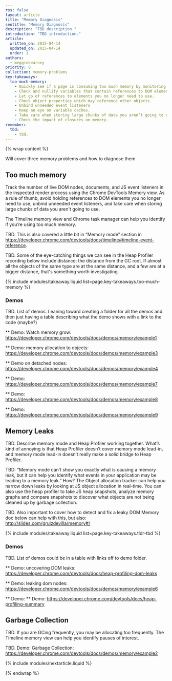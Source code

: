 ```yaml
---
rss: false
layout: article
title: "Memory Diagnosis"
seotitle: "Memory Diagnosis"
description: "TBD description."
introduction: "TBD introduction."
article:
  written_on: 2015-04-14
  updated_on: 2015-04-14
  order: 1
authors:
  - megginkearney
priority: 0
collection: memory-problems
key-takeaways:
  too-much-memory:
    - Quickly see if a page is consuming too much memory by monitoring memory columns in the Chrome Task Manager.
    - Check and nullify variables that contain references to DOM elements.
    - Let go of references to elements you no longer need to use.
    - Check object properties which may reference other objects.
    - Unbind unneeded event listeners
    - Keep an eye on variable caches.
    - Take care when storing large chunks of data you aren’t going to use.
    - Check the impact of closures on memory.
remember:
  tbd:
    - tbd.
---
```

{% wrap content %}

Will cover three memory problems and how to diagnose them.

## Too much memory

Track the number of live DOM nodes, documents, and JS event listeners in the inspected render process using the Chrome DevTools Memory view. As a rule of thumb, avoid holding references to DOM elements you no longer need to use, unbind unneeded event listeners, and take care when storing large chunks of data you aren't going to use.

The Timeline memory view and Chrome task manager can help you identify if you’re using too much memory.

TBD. This is also covered a little bit in “Memory mode” section in https://developer.chrome.com/devtools/docs/timeline#timeline-event-reference.

TBD. Some of the eye-catching things we can see in the Heap Profiler recording below include distance: the distance from the GC root. If almost all the objects of the same type are at the same distance, and a few are at a bigger distance, that's something worth investigating.

{% include modules/takeaway.liquid list=page.key-takeaways.too-much-memory %}

### Demos

TBD. List of demos. Leaning toward creating a folder for all the demos and then just having a table describing what the demo shows with a link to the code (maybe?)

** Demo: Watch memory grow: https://developer.chrome.com/devtools/docs/demos/memory/example1

** Demo: memory allocation to objects: https://developer.chrome.com/devtools/docs/demos/memory/example3

** Demo on detached nodes: https://developer.chrome.com/devtools/docs/demos/memory/example4

** Demo: https://developer.chrome.com/devtools/docs/demos/memory/example7

** Demo: https://developer.chrome.com/devtools/docs/demos/memory/example8 

** Demo: https://developer.chrome.com/devtools/docs/demos/memory/example9 

## Memory Leaks

TBD. Describe memory mode and Heap Profiler working together. What’s kind of annoying is that Heap Profiler doesn’t cover memory mode lead-in, and memory mode lead-in doesn’t really make a solid bridge to Heap Profiler.
 
TBD: “Memory mode can’t show you exactly what is causing a memory leak, but it can help you identify what events in your application may be leading to a memory leak.” How? The Object allocation tracker can help you narrow down leaks by looking at JS object allocation in real-time. You can also use the heap profiler to take JS heap snapshots, analyze memory graphs and compare snapshots to discover what objects are not being cleaned up by garbage collection.

TBD. Also important to cover how to detect and fix a leaky DOM
Memory doc below can help with this, but also: http://slides.com/gruizdevilla/memory#/

{% include modules/takeaway.liquid list=page.key-takeaways.tldr-tbd %}

### Demos

TBD. List of demos could be in a table with links off to demo folder.

** Demo: uncovering DOM leaks: https://developer.chrome.com/devtools/docs/heap-profiling-dom-leaks

** Demo: leaking dom nodes: https://developer.chrome.com/devtools/docs/demos/memory/example6 

** Demo: ** Demo: https://developer.chrome.com/devtools/docs/heap-profiling-summary

## Garbage Collection

TBD. If you are GCing frequently, you may be allocating too frequently. The Timeline memory view can help you identify pauses of interest.

TBD. Demo: Garbage Collection: https://developer.chrome.com/devtools/docs/demos/memory/example2

{% include modules/nextarticle.liquid %}

{% endwrap %}
